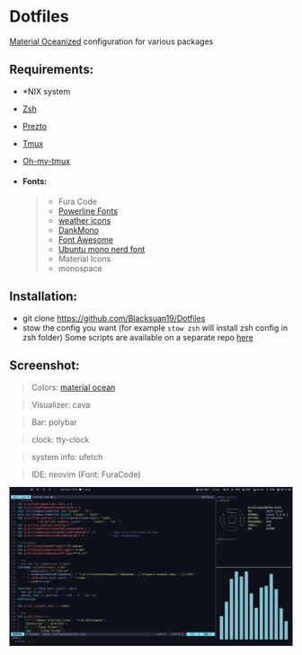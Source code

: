 # Dotfiles

[Material Oceanized](https://github.com/material-ocean) configuration for various packages

## **Requirements:**

- \*NIX system
- [Zsh](https://github.com/robbyrussell/oh-my-zsh/wiki/Installing-ZSH)
- [Prezto](https://github.com/sorin-ionescu/prezto)
- [Tmux](https://github.com/tmux/tmux)
- [Oh-my-tmux](https://github.com/gpakosz/.tmux)

- #### Fonts:
  > - Fura Code
  > - [Powerline Fonts](https://github.com/powerline/fonts)
  > - [weather icons](https://github.com/erikflowers/weather-icons)
  > - [DankMono](https://dank.sh/)
  > - [Font Awesome](https://fontawesome.com/)
  > - [Ubuntu mono nerd font](https://github.com/ryanoasis/nerd-fonts)
  > - Material Icons
  > - monospace

## **Installation:**

- git clone https://github.com/Blacksuan19/Dotfiles
- stow the config you want (for example `stow zsh` will install zsh config in
    zsh folder)
  Some scripts are available on a separate repo [here](http://github.com/blacksuan19/Scripts)

## **Screenshot:**

> Colors: [material ocean](https://github.com/material-ocean)


> Visualizer: cava


> Bar: polybar


> clock: tty-clock


> system info: ufetch


> IDE: neovim (Font: FuraCode)


![alt text](https://raw.githubusercontent.com/Blacksuan19/Dotfiles/master/Screens/screenshot.png)
